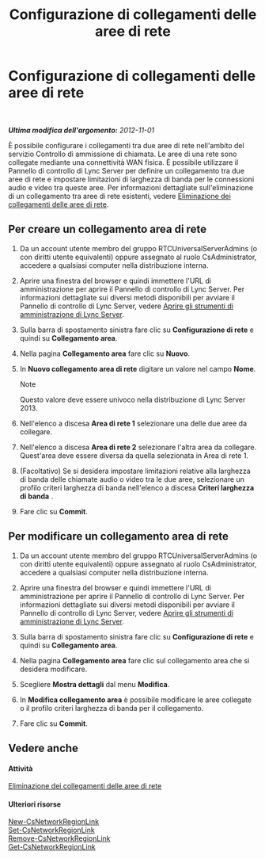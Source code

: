 ﻿---
title: Configurazione di collegamenti delle aree di rete
TOCTitle: Configurazione di collegamenti delle aree di rete
ms:assetid: 952bc93e-e6aa-4539-85c7-2b15f14eb382
ms:mtpsurl: https://technet.microsoft.com/it-it/library/Gg182551(v=OCS.15)
ms:contentKeyID: 49301363
ms.date: 08/24/2015
mtps_version: v=OCS.15
ms.translationtype: HT
---

# Configurazione di collegamenti delle aree di rete

 

_**Ultima modifica dell'argomento:** 2012-11-01_

È possibile configurare i collegamenti tra due aree di rete nell'ambito del servizio Controllo di ammissione di chiamata. Le aree di una rete sono collegate mediante una connettività WAN fisica. È possibile utilizzare il Pannello di controllo di Lync Server per definire un collegamento tra due aree di rete e impostare limitazioni di larghezza di banda per le connessioni audio e video tra queste aree. Per informazioni dettagliate sull'eliminazione di un collegamento tra aree di rete esistenti, vedere [Eliminazione dei collegamenti delle aree di rete](lync-server-2013-deleting-network-region-links.md).

## Per creare un collegamento area di rete

1.  Da un account utente membro del gruppo RTCUniversalServerAdmins (o con diritti utente equivalenti) oppure assegnato al ruolo CsAdministrator, accedere a qualsiasi computer nella distribuzione interna.

2.  Aprire una finestra del browser e quindi immettere l'URL di amministrazione per aprire il Pannello di controllo di Lync Server. Per informazioni dettagliate sui diversi metodi disponibili per avviare il Pannello di controllo di Lync Server, vedere [Aprire gli strumenti di amministrazione di Lync Server](lync-server-2013-open-lync-server-administrative-tools.md).

3.  Sulla barra di spostamento sinistra fare clic su **Configurazione di rete** e quindi su **Collegamento area**.

4.  Nella pagina **Collegamento area** fare clic su **Nuovo**.

5.  In **Nuovo collegamento area di rete** digitare un valore nel campo **Nome**.
    

    > [!NOTE]
    > Questo valore deve essere univoco nella distribuzione di Lync Server 2013.



6.  Nell'elenco a discesa **Area di rete 1** selezionare una delle due aree da collegare.

7.  Nell'elenco a discesa **Area di rete 2** selezionare l'altra area da collegare. Quest'area deve essere diversa da quella selezionata in Area di rete 1.

8.  (Facoltativo) Se si desidera impostare limitazioni relative alla larghezza di banda delle chiamate audio o video tra le due aree, selezionare un profilo criteri larghezza di banda nell'elenco a discesa **Criteri larghezza di banda** .

9.  Fare clic su **Commit**.

## Per modificare un collegamento area di rete

1.  Da un account utente membro del gruppo RTCUniversalServerAdmins (o con diritti utente equivalenti) oppure assegnato al ruolo CsAdministrator, accedere a qualsiasi computer nella distribuzione interna.

2.  Aprire una finestra del browser e quindi immettere l'URL di amministrazione per aprire il Pannello di controllo di Lync Server. Per informazioni dettagliate sui diversi metodi disponibili per avviare il Pannello di controllo di Lync Server, vedere [Aprire gli strumenti di amministrazione di Lync Server](lync-server-2013-open-lync-server-administrative-tools.md).

3.  Sulla barra di spostamento sinistra fare clic su **Configurazione di rete** e quindi su **Collegamento area**.

4.  Nella pagina **Collegamento area** fare clic sul collegamento area che si desidera modificare.

5.  Scegliere **Mostra dettagli** dal menu **Modifica**.

6.  In **Modifica collegamento area** è possibile modificare le aree collegate o il profilo criteri larghezza di banda per il collegamento.

7.  Fare clic su **Commit**.

## Vedere anche

#### Attività

[Eliminazione dei collegamenti delle aree di rete](lync-server-2013-deleting-network-region-links.md)  

#### Ulteriori risorse

[New-CsNetworkRegionLink](https://docs.microsoft.com/en-us/powershell/module/skype/New-CsNetworkRegionLink)  
[Set-CsNetworkRegionLink](https://docs.microsoft.com/en-us/powershell/module/skype/Set-CsNetworkRegionLink)  
[Remove-CsNetworkRegionLink](https://docs.microsoft.com/en-us/powershell/module/skype/Remove-CsNetworkRegionLink)  
[Get-CsNetworkRegionLink](https://docs.microsoft.com/en-us/powershell/module/skype/Get-CsNetworkRegionLink)

